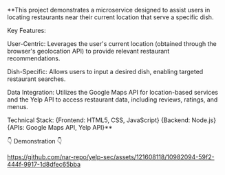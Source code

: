 **This project demonstrates a microservice designed to assist users in locating restaurants near their current location that serve a specific dish.

Key Features:

User-Centric: Leverages the user's current location (obtained through the browser's geolocation API) to provide relevant restaurant recommendations.

Dish-Specific: Allows users to input a desired dish, enabling targeted restaurant searches.

Data Integration: Utilizes the Google Maps API for location-based services and the Yelp API to access restaurant data, including reviews, ratings, and menus.

Technical Stack: {Frontend: HTML5, CSS, JavaScript}  {Backend: Node.js}  {APIs: Google Maps API, Yelp API}**


 :point_down:  Demonstration  :point_down:


https://github.com/nar-repo/yelp-sec/assets/121608118/10982094-59f2-444f-9917-1d8dfec65bba



